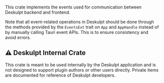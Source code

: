 This crate implements the events used for communication between Deskulpt backend and frontend.

Note that all event-related operations in Deskulpt should be done through the methods provided by the `EventsExt` trait on `App` and `AppHandle` instead of by manually calling Tauri event APIs. This is to ensure consistency and avoid errors.

## ⚠️ Deskulpt Internal Crate

This crate is meant to be used internally by the Deskulpt application and is not designed to support plugin authors or other users directly. Private items are documented for reference of Deskulpt developers.
